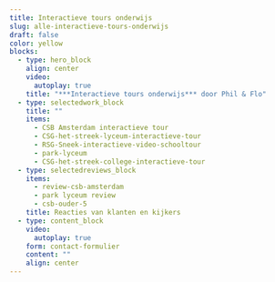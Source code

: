 ```yaml
---
title: Interactieve tours onderwijs
slug: alle-interactieve-tours-onderwijs
draft: false
color: yellow
blocks:
  - type: hero_block
    align: center
    video:
      autoplay: true
    title: "***Interactieve tours onderwijs*** door Phil & Flo"
  - type: selectedwork_block
    title: ""
    items:
      - CSB Amsterdam interactieve tour
      - CSG-het-streek-lyceum-interactieve-tour
      - RSG-Sneek-interactieve-video-schooltour
      - park-lyceum
      - CSG-het-streek-college-interactieve-tour
  - type: selectedreviews_block
    items:
      - review-csb-amsterdam
      - park lyceum review
      - csb-ouder-5
    title: Reacties van klanten en kijkers
  - type: content_block
    video:
      autoplay: true
    form: contact-formulier
    content: ""
    align: center
---
```

